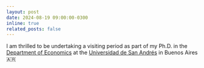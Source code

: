 ```yaml
---
layout: post
date: 2024-08-19 09:00:00-0300
inline: true
related_posts: false
---
```


I am thrilled to be undertaking a visiting period as part of my Ph.D. in the [Department of Economics](https://udesa.edu.ar/departamento-de-economia) at the [Universidad de San Andrés](https://udesa.edu.ar) in Buenos Aires 🇦🇷
